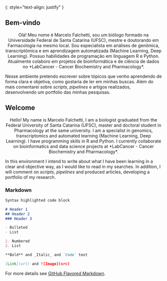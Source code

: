 {: style="text-align: justify" }

## Bem-vindo
<p style="text-align: center;">
Olá! Meu nome é Marcelo Falchetti, sou um biólogo formado na Universidade Federal de Santa Catarina (UFSC), mestre e doutorando em Farmacologia na mesmo local. Sou especialista em análises de genômica, transcriptômica e em aprendizagem automatizada (Machine Learning, Deep Learning). Possuo habilidades de programação em linguagem R e Python. Atualmente colaboro em projetos de bioinformática e de ciência de dados no *LabCancer - Cancer Biochemistry and Pharmacology*.

Nesse ambiente pretendo escrever sobre tópicos que venho aprendendo de forma clara e objetiva, como gostaria de ler em minhas buscas. Além do mais comentarei sobre *scripts*, *pipelines* e artigos realizados, desenvolvendo um portfolio das minhas pesquisas. 
</p>


## Welcome
<p style="text-align: center;">
Hello! My name is Marcelo Falchetti, I am a biologist graduated from the Federal University of Santa Catarina (UFSC), master and doctoral student in Pharmacology at the same university. I am a specialist in genomics, transcriptomics and automated learning (Machine Learning, Deep Learning). I have programming skills in R and Python. I currently collaborate on bioinformatics and data science projects at *LabCancer - Cancer Biochemistry and Pharmacology*.

In this environment I intend to write about what I have been learning in a clear and objective way, as I would like to read in my searches. In addition, I will comment on *scripts*, *pipelines* and produced articles, developing a portfolio of my research.
</p>


### Markdown

```markdown
Syntax highlighted code block

# Header 1
## Header 2
### Header 3

- Bulleted
- List

1. Numbered
2. List

**Bold** and _Italic_ and `Code` text

[Link](url) and ![Image](src)
```

For more details see [GitHub Flavored Markdown](https://guides.github.com/features/mastering-markdown/).

